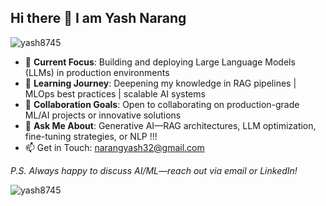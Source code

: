 ## Hi there 👋 I am Yash Narang
<p align="left"> <img src="https://komarev.com/ghpvc/?username=yash8745&label=Profile%20views&color=0e75b6&style=flat" alt="yash8745" /> </p>


- 🔭 **Current Focus**: Building and deploying Large Language Models (LLMs) in production environments  
- 🌱 **Learning Journey**: Deepening my knowledge in RAG pipelines | MLOps best practices | scalable AI systems  
- 👯 **Collaboration Goals**: Open to collaborating on production-grade ML/AI projects or innovative solutions  
- 💬 **Ask Me About**: Generative AI—RAG architectures, LLM optimization, fine-tuning strategies, or NLP !!!  
- 📫 Get in Touch: narangyash32@gmail.com 

*P.S. Always happy to discuss AI/ML—reach out via email or LinkedIn!*  

<p><img align="center" src="https://github-readme-streak-stats.herokuapp.com/?user=yash8745&theme=dark" alt="yash8745" /></p>



